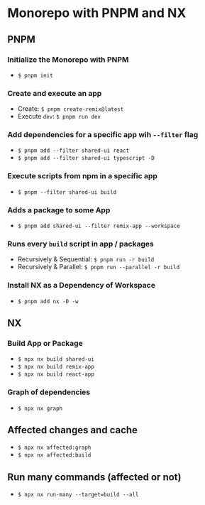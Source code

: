 # Monorepo with PNPM and NX

## PNPM

### Initialize the Monorepo with PNPM
- `$ pnpm init`

### Create and execute an app
- Create: `$ pnpm create-remix@latest`
- Execute `dev`: `$ pnpm run dev`

### Add dependencies for a specific app wih `--filter` flag
- `$ pnpm add --filter shared-ui react`
- `$ pnpm add --filter shared-ui typescript -D`

### Execute scripts from npm in a specific app
- `$ pnpm --filter shared-ui build`

### Adds a package to some App
- `$ pnpm add shared-ui --filter remix-app --workspace`

### Runs every `build` script in app / packages
- Recursively & Sequential: `$ pnpm run -r build`
- Recursively & Parallel: `$ pnpm run --parallel -r build`

### Install NX as a Dependency of Workspace
- `$ pnpm add nx -D -w`

## NX

### Build App or Package
- `$ npx nx build shared-ui`
- `$ npx nx build remix-app`
- `$ npx nx build react-app`

### Graph of dependencies
- `$ npx nx graph`

## Affected changes and cache
- `$ npx nx affected:graph`
- `$ npx nx affected:build`

## Run many commands (affected or not)
- `$ npx nx run-many --target=build --all`